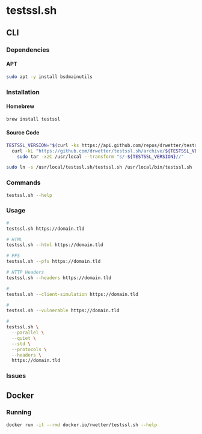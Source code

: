 # testssl.sh

## CLI

### Dependencies

#### APT

```sh
sudo apt -y install bsdmainutils
```

### Installation

#### Homebrew

```sh
brew install testssl
```

#### Source Code

```sh
TESTSSL_VERSION="$(curl -ks https://api.github.com/repos/drwetter/testssl.sh/releases/latest | grep tag_name | cut -d '"' -f 4)"; \
  curl -kL "https://github.com/drwetter/testssl.sh/archive/${TESTSSL_VERSION}.tar.gz" | \
    sudo tar -xzC /usr/local --transform "s/-${TESTSSL_VERSION}//"

sudo ln -s /usr/local/testssl.sh/testssl.sh /usr/local/bin/testssl.sh
```

### Commands

```sh
testssl.sh --help
```

### Usage

```sh
#
testssl.sh https://domain.tld

# HTML
testssl.sh --html https://domain.tld

# PFS
testssl.sh --pfs https://domain.tld

# HTTP Headers
testssl.sh --headers https://domain.tld

#
testssl.sh --client-simulation https://domain.tld

#
testssl.sh --vulnerable https://domain.tld

#
testssl.sh \
  --parallel \
  --quiet \
  --std \
  --protocols \
  --headers \
  https://domain.tld
```

### Issues

<!-- #### OpenSSL

```log
No engine or GOST support via engine with your /usr/local/opt/openssl@1.1/bin/openssl
```

TODO -->

## Docker

### Running

```sh
docker run -it --rmd docker.io/rwetter/testssl.sh --help
```
